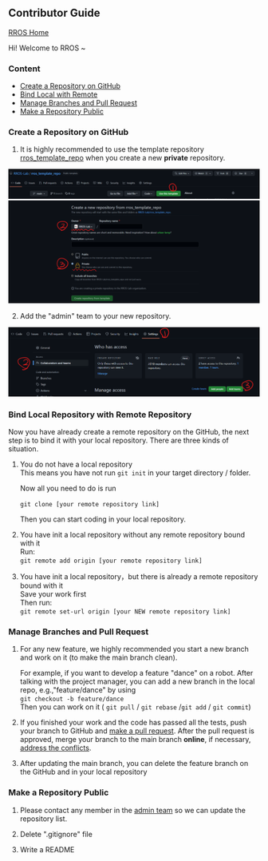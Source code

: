 ## Contributor Guide

[RROS Home](https://github.com/RROS-Lab)


Hi! Welcome to RROS ~

### Content
- [Create a Repository on GitHub](#create-a-repository-on-github)
- [Bind Local with Remote](#bind-local-repository-with-remote-repository)
- [Manage Branches and Pull Request](#manage-branches-and-pull-request)
- [Make a Repository Public](#make-a-repository-public)


### Create a Repository on GitHub
1. It is highly recommended to use the template repository [rros_template_repo](https://github.com/RROS-Lab/rros_template_repo) when you create a new **private** repository.


<div align=center>
  <img src="./pic/CG0_1.png"  width="800" />
  <img src="./pic/CG0_2.png"  width="800" />
</div>

2. Add the "admin" team to your new repository.
<div align=center>
  <img src="./pic/CG1.png"  width="600" />
</div>



### Bind Local Repository with Remote Repository
Now you have already create a remote repository on the GitHub, the next step is to bind it with your local repository. There are three kinds of situation.

1. You do not have a local repository  
    This means you have not run `git init` in your target directory / folder.

    Now all you need to do is run
    
    `git clone [your remote repository link]` 

    Then you can start coding in your local repository.

1. You have init a local repository without any remote repository bound with it  
    Run:  
    `git remote add origin [your remote repository link]` 

1. You have init a local repository，but there is already a remote repository bound with it  
    Save your work first  
    Then run:  
    `git remote set-url origin [your NEW remote repository link]`


### Manage Branches and Pull Request

1. For any new feature, we highly recommended you start a new branch and work on it (to make the main branch clean).   

    For example, if you want to develop a feature "dance" on a robot. After talking with the project manager, you can add a new branch in the local repo, e.g.,"feature/dance" by using  
    `git checkout -b feature/dance`  
    Then you can work on it ( `git pull` / `git rebase` /`git add` / `git commit`)

1. If you finished your work and the code has passed all the tests, push your branch to GitHub and [make a pull request](https://docs.github.com/en/pull-requests/collaborating-with-pull-requests/proposing-changes-to-your-work-with-pull-requests/creating-a-pull-request). After the pull request is approved, merge your branch to the main branch **online**, if necessary, [address the conflicts](https://docs.github.com/en/pull-requests/collaborating-with-pull-requests/addressing-merge-conflicts/resolving-a-merge-conflict-on-github).  
    
1. After updating the main branch, you can delete the feature branch on the GitHub and in your local repository


### Make a Repository Public

1. Please contact any member in the [admin team](https://github.com/orgs/RROS-Lab/teams/admin) so we can update the repository list.

1. Delete ".gitignore" file

1. Write a README





